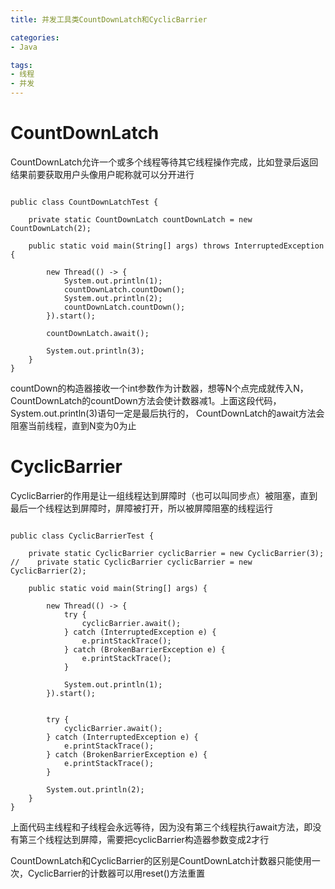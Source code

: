 ```yaml
---
title: 并发工具类CountDownLatch和CyclicBarrier

categories: 
- Java

tags:
- 线程
- 并发
---
```



# CountDownLatch

CountDownLatch允许一个或多个线程等待其它线程操作完成，比如登录后返回结果前要获取用户头像用户昵称就可以分开进行

<!--more-->


```

public class CountDownLatchTest {

    private static CountDownLatch countDownLatch = new CountDownLatch(2);

    public static void main(String[] args) throws InterruptedException {

        new Thread(() -> {
            System.out.println(1);
            countDownLatch.countDown();
            System.out.println(2);
            countDownLatch.countDown();
        }).start();

        countDownLatch.await();

        System.out.println(3);
    }
}

```

countDown的构造器接收一个int参数作为计数器，想等N个点完成就传入N，CountDownLatch的countDown方法会使计数器减1。上面这段代码， System.out.println(3)语句一定是最后执行的， CountDownLatch的await方法会阻塞当前线程，直到N变为0为止


# CyclicBarrier

CyclicBarrier的作用是让一组线程达到屏障时（也可以叫同步点）被阻塞，直到最后一个线程达到屏障时，屏障被打开，所以被屏障阻塞的线程运行


```

public class CyclicBarrierTest {

    private static CyclicBarrier cyclicBarrier = new CyclicBarrier(3);
//    private static CyclicBarrier cyclicBarrier = new CyclicBarrier(2);

    public static void main(String[] args) {

        new Thread(() -> {
            try {
                cyclicBarrier.await();
            } catch (InterruptedException e) {
                e.printStackTrace();
            } catch (BrokenBarrierException e) {
                e.printStackTrace();
            }

            System.out.println(1);
        }).start();


        try {
            cyclicBarrier.await();
        } catch (InterruptedException e) {
            e.printStackTrace();
        } catch (BrokenBarrierException e) {
            e.printStackTrace();
        }

        System.out.println(2);
    }
}

```

上面代码主线程和子线程会永远等待，因为没有第三个线程执行await方法，即没有第三个线程达到屏障，需要把cyclicBarrier构造器参数变成2才行


CountDownLatch和CyclicBarrier的区别是CountDownLatch计数器只能使用一次，CyclicBarrier的计数器可以用reset()方法重置